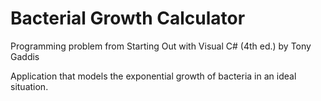 # Bacterial Growth Calculator

Programming problem from Starting Out with Visual C# (4th ed.) by Tony Gaddis

Application that models the exponential growth of bacteria in an ideal situation.
